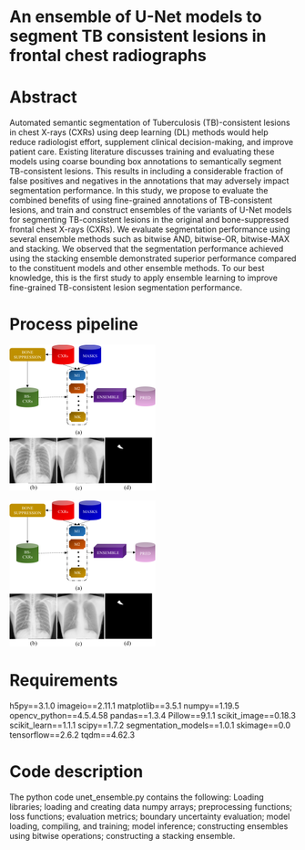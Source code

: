 # An ensemble of U-Net models to segment TB consistent lesions in frontal chest radiographs

# Abstract
Automated semantic segmentation of Tuberculosis (TB)-consistent lesions in chest X-rays (CXRs) using deep learning (DL) methods would help reduce radiologist effort, supplement clinical decision-making, and improve patient care. Existing literature discusses training and evaluating these models using coarse bounding box annotations to semantically segment TB-consistent lesions. This results in including a considerable fraction of false positives and negatives in the annotations that may adversely impact segmentation performance. In this study, we propose to evaluate the combined benefits of using fine-grained annotations of TB-consistent lesions, and train and construct ensembles of the variants of U-Net models for segmenting TB-consistent lesions in the original and bone-suppressed frontal chest X-rays (CXRs). We evaluate segmentation performance using several ensemble methods such as bitwise AND, bitwise-OR, bitwise-MAX and stacking. We observed that the segmentation performance achieved using the stacking ensemble demonstrated superior performance compared to the constituent models and other ensemble methods. To our best knowledge, this is the first study to apply ensemble learning to improve fine-grained TB-consistent lesion segmentation performance.  

# Process pipeline

<div style="width: 200%; height: 200%">
  
  ![Process pipeline](figure_1.png)
  
</div>


![Process pipeline](figure_1.png)


# Requirements
h5py==3.1.0
imageio==2.11.1
matplotlib==3.5.1
numpy==1.19.5
opencv_python==4.5.4.58
pandas==1.3.4
Pillow==9.1.1
scikit_image==0.18.3
scikit_learn==1.1.1
scipy==1.7.2
segmentation_models==1.0.1
skimage==0.0
tensorflow==2.6.2
tqdm==4.62.3

# Code description
The python code unet_ensemble.py contains the following:
Loading libraries; loading and creating data numpy arrays; preprocessing functions; loss functions; evaluation metrics; boundary uncertainty evaluation; model loading, compiling, and training; model inference; constructing ensembles using bitwise operations; constructing a stacking ensemble. 


